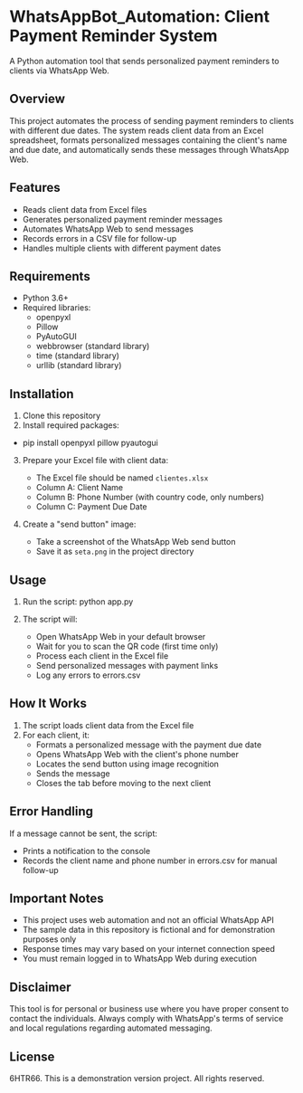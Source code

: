 # WhatsAppBot_Automation: Client Payment Reminder System

A Python automation tool that sends personalized payment reminders to clients via WhatsApp Web.

## Overview
This project automates the process of sending payment reminders to clients with different due dates. The system reads client data from an Excel spreadsheet, formats personalized messages containing the client's name and due date, and automatically sends these messages through WhatsApp Web.

## Features
- Reads client data from Excel files
- Generates personalized payment reminder messages
- Automates WhatsApp Web to send messages
- Records errors in a CSV file for follow-up
- Handles multiple clients with different payment dates

## Requirements
- Python 3.6+
- Required libraries:
  - openpyxl
  - Pillow
  - PyAutoGUI
  - webbrowser (standard library)
  - time (standard library)
  - urllib (standard library)

## Installation
1. Clone this repository
2. Install required packages: 
  - pip install openpyxl pillow pyautogui
3. Prepare your Excel file with client data:
   - The Excel file should be named `clientes.xlsx`
   - Column A: Client Name
   - Column B: Phone Number (with country code, only numbers)
   - Column C: Payment Due Date

4. Create a "send button" image:
   - Take a screenshot of the WhatsApp Web send button
   - Save it as `seta.png` in the project directory

## Usage
1. Run the script:
python app.py

2. The script will:
   - Open WhatsApp Web in your default browser
   - Wait for you to scan the QR code (first time only)
   - Process each client in the Excel file
   - Send personalized messages with payment links
   - Log any errors to errors.csv

## How It Works
1. The script loads client data from the Excel file
2. For each client, it:
   - Formats a personalized message with the payment due date
   - Opens WhatsApp Web with the client's phone number
   - Locates the send button using image recognition
   - Sends the message
   - Closes the tab before moving to the next client

## Error Handling
If a message cannot be sent, the script:
- Prints a notification to the console
- Records the client name and phone number in errors.csv for manual follow-up

## Important Notes
- This project uses web automation and not an official WhatsApp API
- The sample data in this repository is fictional and for demonstration purposes only
- Response times may vary based on your internet connection speed
- You must remain logged in to WhatsApp Web during execution

## Disclaimer
This tool is for personal or business use where you have proper consent to contact the individuals. Always comply with WhatsApp's terms of service and local regulations regarding automated messaging.

## License
6HTR66. This is a demonstration version project. All rights reserved.
